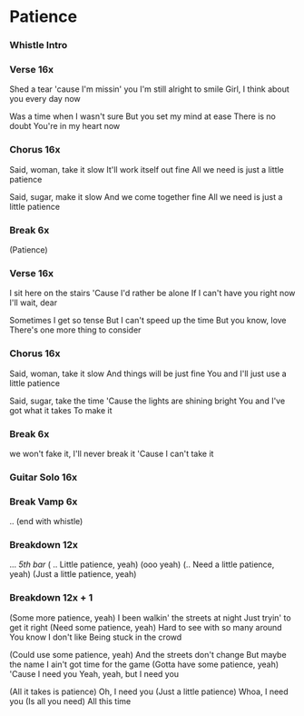 # Patience

### Whistle Intro

### Verse  16x
Shed a tear 'cause I'm missin' you
I'm still alright to smile
Girl, I think about you every day now

Was a time when I wasn't sure
But you set my mind at ease
There is no doubt
You're in my heart now

### Chorus  16x
Said, woman, take it slow
It'll work itself out fine
All we need is just a little patience

Said, sugar, make it slow
And we come together fine
All we need is just a little patience

### Break  6x
(Patience)

### Verse  16x
I sit here on the stairs
'Cause I'd rather be alone
If I can't have you right now
I'll wait, dear

Sometimes I get so tense
But I can't speed up the time
But you know, love
There's one more thing to consider

### Chorus  16x
Said, woman, take it slow
And things will be just fine
You and I'll just use a little patience

Said, sugar, take the time
'Cause the lights are shining bright
You and I've got what it takes
To make it

### Break  6x
we won't fake it,
I'll never break it
'Cause I can't take it

### Guitar Solo  16x

### Break Vamp  6x
.. (end with whistle)

### Breakdown  12x  
...
_5th bar_ ( .. Little patience, yeah)
(ooo yeah)
(.. Need a little patience, yeah)
(Just a little patience, yeah)

### Breakdown  12x + 1  
(Some more patience, yeah)
I been walkin' the streets at night
Just tryin' to get it right
(Need some patience, yeah)
Hard to see with so many around
You know I don't like
Being stuck in the crowd

(Could use some patience, yeah)
And the streets don't change
But maybe the name
I ain't got time for the game
(Gotta have some patience, yeah)
'Cause I need you
Yeah, yeah, but I need you

(All it takes is patience)
Oh, I need you
(Just a little patience)
Whoa, I need you
(Is all you need)
All this time
